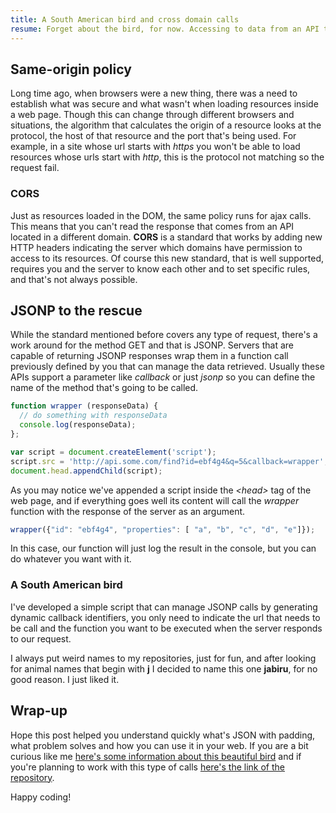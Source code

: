 ```yaml
---
title: A South American bird and cross domain calls
resume: Forget about the bird, for now. Accessing to data from an API that is located in a different domain is a common scenario in web development. The most used solution is JSONP and here is a way of implementing it.
---
```


## Same-origin policy

Long time ago, when browsers were a new thing, there was a need to establish what was secure and what wasn't when loading resources inside a web page. Though this can change through different browsers and situations, the algorithm that calculates the origin of a resource looks at the protocol, the host of that resource and the port that's being used. For example, in a site whose url starts with *https* you won't be able to load resources whose urls start with *http*, this is the protocol not matching so the request fail.


### CORS

Just as resources loaded in the DOM, the same policy runs for ajax calls. This means that you can't read the response that comes from an API located in a different domain. **CORS** is a standard that works by adding new HTTP headers indicating the server which domains have permission to access to its resources. Of course this new standard, that is well supported, requires you and the server to know each other and to set specific rules, and that's not always possible.


## JSONP to the rescue

While the standard mentioned before covers any type of request, there's a work around for the method GET and that is JSONP. Servers that are capable of returning JSONP responses wrap them in a function call previously defined by you that can manage the data retrieved. Usually these APIs support a parameter like *callback* or just *jsonp* so you can define the name of the method that's going to be called.

```js
function wrapper (responseData) {
  // do something with responseData
  console.log(responseData);
};

var script = document.createElement('script');
script.src = 'http://api.some.com/find?id=ebf4g4&q=5&callback=wrapper';
document.head.appendChild(script);
```

As you may notice we've appended a script inside the *&lt;head&gt;* tag of the web page, and if everything goes well its content will call the *wrapper* function with the response of the server as an argument.

```js
wrapper({"id": "ebf4g4", "properties": [ "a", "b", "c", "d", "e"]});
```
In this case, our function will just log the result in the console, but you can do whatever you want with it.


### A South American bird

I've developed a simple script that can manage JSONP calls by generating dynamic callback identifiers, you only need to indicate the url that needs to be call and the function you want to be executed when the server responds to our request.

I always put weird names to my repositories, just for fun, and after looking for animal names that begin with **j** I decided to name this one **jabiru**, for no good reason. I just liked it.


## Wrap-up

Hope this post helped you understand quickly what's JSON with padding, what problem solves and how you can use it in your web. If you are a bit curious like me [here's some information about this beautiful bird](http://en.wikipedia.org/wiki/Jabiru) and if you're planning to work with this type of calls [here's the link of the repository](https://github.com/jeremenichelli/jabiru).

Happy coding!
